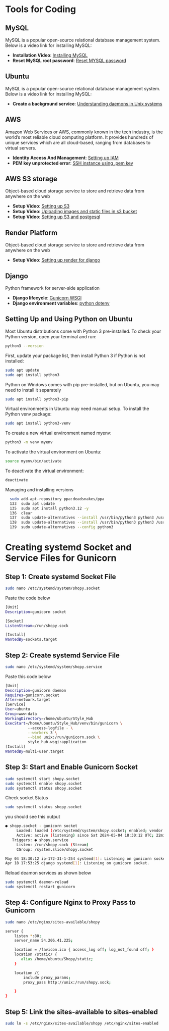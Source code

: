# Tools for Coding

## MySQL

MySQL is a popular open-source relational database management system. Below is a video link for installing MySQL:


- **Installation Video**: [Installing MySQL](https://youtu.be/wgRwITQHszU)
- **Reset MySQL root password**: [Reset MYSQL password](https://youtu.be/wgRwITQHszU)

## Ubuntu

MySQL is a popular open-source relational database management system. Below is a video link for installing MySQL:


- **Create a background service**: [Understanding daemons in Unix systems](https://youtu.be/S5TfD50s4Lo)

## AWS 

Amazon Web Services or AWS, commonly known in the tech industry, is the world’s most reliable cloud computing platform. It provides hundreds of unique services which are all cloud-based, ranging from databases to virtual servers.

- **Identity Access And Management**: [Setting up IAM](https://youtu.be/bO25vbkoJlA)
- **PEM key unprotected error**: [SSH instance using .pem key](https://youtu.be/C36fKJsXV3U)



## AWS S3 storage

Object-based cloud storage service to store and retrieve data from anywhere on the web

- **Setup Video**: [Setting up S3](https://youtu.be/Ko52pn1KXS0)
- **Setup Video**: [Uploading images and static files in s3 bucket](https://youtu.be/JQVQcNN0cXE)
- **Setup Video**: [Setting up S3 and postgesql](https://youtu.be/LaoYcQsPyD8)


## Render Platform

Object-based cloud storage service to store and retrieve data from anywhere on the web

- **Setup Video**: [Setting up render for django](https://youtu.be/wczWm8j4v9w)

## Django

Python framework for server-side application

- **Django lifecycle**: [Gunicorn WSGI](https://youtu.be/Ko52pn1KXS0)
- **Django environment variables**: [python dotenv](https://youtu.be/7tRLkZO6D3Y)


## Setting Up and Using Python on Ubuntu

Most Ubuntu distributions come with Python 3 pre-installed. To check your Python version, open your terminal and run:

```bash
python3 --version
```

First, update your package list, then install Python 3 if Python is not installed:

```bash
sudo apt update
sudo apt install python3
```

Python on Windows comes with pip pre-installed, but on Ubuntu, you may need to install it separately

```bash
sudo apt install python3-pip
```

Virtual environments in Ubuntu may need manual setup. To install the Python venv package:

```bash
sudo apt install python3-venv
```

To create a new virtual environment named myenv:

```bash
python3 -m venv myenv
```

To activate the virtual environment on Ubuntu:

```bash
source myenv/bin/activate
```

To deactivate the virtual environment:

```bash
deactivate
```
Managing and installing  versions 

```bash
  sudo add-apt-repository ppa:deadsnakes/ppa
  133  sudo apt update
  135  sudo apt install python3.12 -y
  136  clear
  137  sudo update-alternatives --install /usr/bin/python3 python3 /usr/bin/python3.10 1
  138  sudo update-alternatives --install /usr/bin/python3 python3 /usr/bin/python3.12 2
  139  sudo update-alternatives --config python3
```


# Creating systemd Socket and Service Files for Gunicorn

## Step 1: Create systemd Socket File

```bash
sudo nano /etc/systemd/system/shopy.socket
```
Paste the code below

``` bash
[Unit]
Description=gunicorn socket

[Socket]
ListenStream=/run/shopy.sock

[Install]
WantedBy=sockets.target
```
## Step 2: Create systemd Service File

```bash
sudo nano /etc/systemd/system/shopy.service
```
Paste this code below

```bash
[Unit]
Description=gunicorn daemon
Requires=gunicorn.socket
After=network.target
[Service]
User=ubuntu
Group=www-data
WorkingDirectory=/home/ubuntu/Style_Hub
ExecStart=/home/ubuntu/Style_Hub/venv/bin/gunicorn \
          --access-logfile - \
          --workers 3 \
          --bind unix:/run/gunicorn.sock \
          style_hub.wsgi:application
[Install]
WantedBy=multi-user.target
```
## Step 3: Start and Enable Gunicorn Socket

``` bash
sudo systemctl start shopy.socket
sudo systemctl enable shopy.socket
sudo systemctl status shopy.socket
```
Check socket Status

```bash
sudo systemctl status shopy.socket
```
you should see this output

```bash
● shopy.socket - gunicorn socket
     Loaded: loaded (/etc/systemd/system/shopy.socket; enabled; vendor preset: enabled)
     Active: active (listening) since Sat 2024-05-04 18:30:12 UTC; 22min ago
   Triggers: ● shopy.service
     Listen: /run/shopy.sock (Stream)
     CGroup: /system.slice/shopy.socket

May 04 18:30:12 ip-172-31-1-254 systemd[1]: Listening on gunicorn socket
Apr 18 17:53:25 django systemd[1]: Listening on gunicorn socket.
```
Reload deamon services as shown below

```bash
sudo systemctl daemon-reload
sudo systemctl restart gunicorn
```
## Step 4: Configure Nginx to Proxy Pass to Gunicorn

```bash
sudo nano /etc/nginx/sites-available/shopy
```

```bash
server {
    listen *:80;
    server_name 54.206.41.225;

    location = /favicon.ico { access_log off; log_not_found off; }
    location /static/ {
       alias /home/ubuntu/Shopy/static;
    }

    location /{
        include proxy_params;
        proxy_pass http://unix:/run/shopy.sock;

    }
}

```
## Step 5: Link the sites-available to sites-enabled

```bash
sudo ln -s /etc/nginx/sites-available/shopy /etc/nginx/sites-enabled
```

